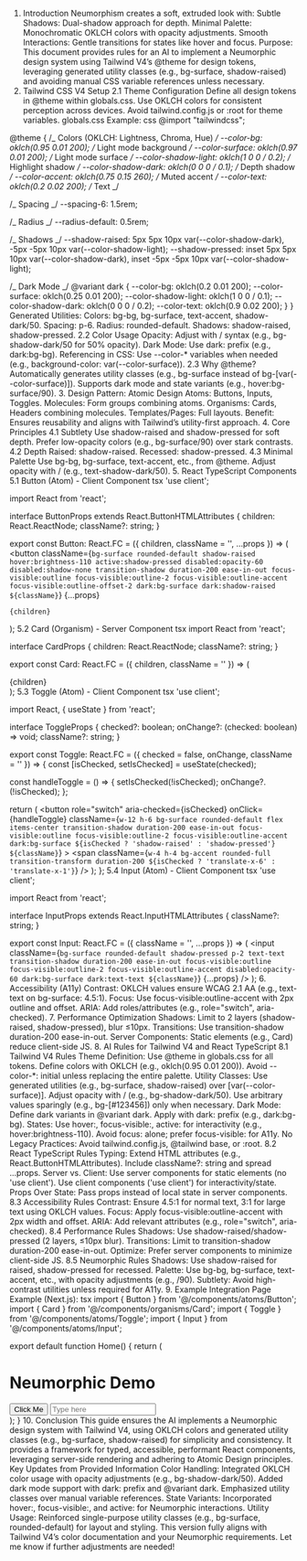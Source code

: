 1. Introduction
   Neumorphism creates a soft, extruded look with:
   Subtle Shadows: Dual-shadow approach for depth.
   Minimal Palette: Monochromatic OKLCH colors with opacity adjustments.
   Smooth Interactions: Gentle transitions for states like hover and focus.
   Purpose: This document provides rules for an AI to implement a Neumorphic design system using Tailwind V4’s @theme for design tokens, leveraging generated utility classes (e.g., bg-surface, shadow-raised) and avoiding manual CSS variable references unless necessary.
2. Tailwind CSS V4 Setup
   2.1 Theme Configuration
   Define all design tokens in @theme within globals.css.
   Use OKLCH colors for consistent perception across devices.
   Avoid tailwind.config.js or :root for theme variables.
   globals.css Example:
   css
   @import "tailwindcss";

@theme {
/_ Colors (OKLCH: Lightness, Chroma, Hue) _/
--color-bg: oklch(0.95 0.01 200); /_ Light mode background _/
--color-surface: oklch(0.97 0.01 200); /_ Light mode surface _/
--color-shadow-light: oklch(1 0 0 / 0.2); /_ Highlight shadow _/
--color-shadow-dark: oklch(0 0 0 / 0.1); /_ Depth shadow _/
--color-accent: oklch(0.75 0.15 260); /_ Muted accent _/
--color-text: oklch(0.2 0.02 200); /_ Text _/

/_ Spacing _/
--spacing-6: 1.5rem;

/_ Radius _/
--radius-default: 0.5rem;

/_ Shadows _/
--shadow-raised: 5px 5px 10px var(--color-shadow-dark), -5px -5px 10px var(--color-shadow-light);
--shadow-pressed: inset 5px 5px 10px var(--color-shadow-dark), inset -5px -5px 10px var(--color-shadow-light);

/_ Dark Mode _/
@variant dark {
--color-bg: oklch(0.2 0.01 200);
--color-surface: oklch(0.25 0.01 200);
--color-shadow-light: oklch(1 0 0 / 0.1);
--color-shadow-dark: oklch(0 0 0 / 0.2);
--color-text: oklch(0.9 0.02 200);
}
}
Generated Utilities:
Colors: bg-bg, bg-surface, text-accent, shadow-dark/50.
Spacing: p-6.
Radius: rounded-default.
Shadows: shadow-raised, shadow-pressed.
2.2 Color Usage
Opacity: Adjust with / syntax (e.g., bg-shadow-dark/50 for 50% opacity).
Dark Mode: Use dark: prefix (e.g., dark:bg-bg).
Referencing in CSS: Use --color-\* variables when needed (e.g., background-color: var(--color-surface)).
2.3 Why @theme?
Automatically generates utility classes (e.g., bg-surface instead of bg-[var(--color-surface)]).
Supports dark mode and state variants (e.g., hover:bg-surface/90). 3. Design Pattern: Atomic Design
Atoms: Buttons, Inputs, Toggles.
Molecules: Form groups combining atoms.
Organisms: Cards, Headers combining molecules.
Templates/Pages: Full layouts.
Benefit: Ensures reusability and aligns with Tailwind’s utility-first approach. 4. Core Principles
4.1 Subtlety
Use shadow-raised and shadow-pressed for soft depth.
Prefer low-opacity colors (e.g., bg-surface/90) over stark contrasts.
4.2 Depth
Raised: shadow-raised.
Recessed: shadow-pressed.
4.3 Minimal Palette
Use bg-bg, bg-surface, text-accent, etc., from @theme.
Adjust opacity with / (e.g., text-shadow-dark/50). 5. React TypeScript Components
5.1 Button (Atom) - Client Component
tsx
'use client';

import React from 'react';

interface ButtonProps extends React.ButtonHTMLAttributes<HTMLButtonElement> {
children: React.ReactNode;
className?: string;
}

export const Button: React.FC<ButtonProps> = ({ children, className = '', ...props }) => (
<button
className={`bg-surface rounded-default shadow-raised hover:brightness-110 active:shadow-pressed disabled:opacity-60 disabled:shadow-none transition-shadow duration-200 ease-in-out focus-visible:outline focus-visible:outline-2 focus-visible:outline-accent focus-visible:outline-offset-2 dark:bg-surface dark:shadow-raised ${className}`}
{...props}

>

    {children}

  </button>
);
5.2 Card (Organism) - Server Component
tsx
import React from 'react';

interface CardProps {
children: React.ReactNode;
className?: string;
}

export const Card: React.FC<CardProps> = ({ children, className = '' }) => (

  <div
    className={`bg-surface rounded-default shadow-raised p-6 dark:bg-surface dark:shadow-raised ${className}`}
  >
    {children}
  </div>
);
5.3 Toggle (Atom) - Client Component
tsx
'use client';

import React, { useState } from 'react';

interface ToggleProps {
checked?: boolean;
onChange?: (checked: boolean) => void;
className?: string;
}

export const Toggle: React.FC<ToggleProps> = ({ checked = false, onChange, className = '' }) => {
const [isChecked, setIsChecked] = useState(checked);

const handleToggle = () => {
setIsChecked(!isChecked);
onChange?.(!isChecked);
};

return (
<button
role="switch"
aria-checked={isChecked}
onClick={handleToggle}
className={`w-12 h-6 bg-surface rounded-default flex items-center transition-shadow duration-200 ease-in-out focus-visible:outline focus-visible:outline-2 focus-visible:outline-accent dark:bg-surface ${isChecked ? 'shadow-raised' : 'shadow-pressed'} ${className}`} >
<span
className={`w-4 h-4 bg-accent rounded-full transition-transform duration-200 ${isChecked ? 'translate-x-6' : 'translate-x-1'}`}
/>
</button>
);
};
5.4 Input (Atom) - Client Component
tsx
'use client';

import React from 'react';

interface InputProps extends React.InputHTMLAttributes<HTMLInputElement> {
className?: string;
}

export const Input: React.FC<InputProps> = ({ className = '', ...props }) => (
<input
className={`bg-surface rounded-default shadow-pressed p-2 text-text transition-shadow duration-200 ease-in-out focus-visible:outline focus-visible:outline-2 focus-visible:outline-accent disabled:opacity-60 dark:bg-surface dark:text-text ${className}`}
{...props}
/>
); 6. Accessibility (A11y)
Contrast: OKLCH values ensure WCAG 2.1 AA (e.g., text-text on bg-surface: 4.5:1).
Focus: Use focus-visible:outline-accent with 2px outline and offset.
ARIA: Add roles/attributes (e.g., role="switch", aria-checked). 7. Performance Optimization
Shadows: Limit to 2 layers (shadow-raised, shadow-pressed), blur ≤10px.
Transitions: Use transition-shadow duration-200 ease-in-out.
Server Components: Static elements (e.g., Card) reduce client-side JS. 8. AI Rules for Tailwind V4 and React TypeScript
8.1 Tailwind V4 Rules
Theme Definition:
Use @theme in globals.css for all tokens.
Define colors with OKLCH (e.g., oklch(0.95 0.01 200)).
Avoid --color-\*: initial unless replacing the entire palette.
Utility Classes:
Use generated utilities (e.g., bg-surface, shadow-raised) over [var(--color-surface)].
Adjust opacity with / (e.g., bg-shadow-dark/50).
Use arbitrary values sparingly (e.g., bg-[#123456]) only when necessary.
Dark Mode:
Define dark variants in @variant dark.
Apply with dark: prefix (e.g., dark:bg-bg).
States:
Use hover:, focus-visible:, active: for interactivity (e.g., hover:brightness-110).
Avoid focus: alone; prefer focus-visible: for A11y.
No Legacy Practices:
Avoid tailwind.config.js, @tailwind base, or :root.
8.2 React TypeScript Rules
Typing:
Extend HTML attributes (e.g., React.ButtonHTMLAttributes<HTMLButtonElement>).
Include className?: string and spread ...props.
Server vs. Client:
Use server components for static elements (no 'use client').
Use client components ('use client') for interactivity/state.
Props Over State:
Pass props instead of local state in server components.
8.3 Accessibility Rules
Contrast: Ensure 4.5:1 for normal text, 3:1 for large text using OKLCH values.
Focus: Apply focus-visible:outline-accent with 2px width and offset.
ARIA: Add relevant attributes (e.g., role="switch", aria-checked).
8.4 Performance Rules
Shadows: Use shadow-raised/shadow-pressed (2 layers, ≤10px blur).
Transitions: Limit to transition-shadow duration-200 ease-in-out.
Optimize: Prefer server components to minimize client-side JS.
8.5 Neumorphic Rules
Shadows: Use shadow-raised for raised, shadow-pressed for recessed.
Palette: Use bg-bg, bg-surface, text-accent, etc., with opacity adjustments (e.g., /90).
Subtlety: Avoid high-contrast utilities unless required for A11y. 9. Example Integration
Page Example (Next.js):
tsx
import { Button } from '@/components/atoms/Button';
import { Card } from '@/components/organisms/Card';
import { Toggle } from '@/components/atoms/Toggle';
import { Input } from '@/components/atoms/Input';

export default function Home() {
return (
<main className="bg-bg min-h-screen p-8 dark:bg-bg">
<Card className="max-w-md mx-auto">
<h1 className="text-xl font-medium text-text dark:text-text">Neumorphic Demo</h1>
<Button className="mt-4">Click Me</Button>
<Toggle className="mt-4" />
<Input placeholder="Type here" className="mt-4 w-full" />
</Card>
</main>
);
} 10. Conclusion
This guide ensures the AI implements a Neumorphic design system with Tailwind V4, using OKLCH colors and generated utility classes (e.g., bg-surface, shadow-raised) for simplicity and consistency. It provides a framework for typed, accessible, performant React components, leveraging server-side rendering and adhering to Atomic Design principles.
Key Updates from Provided Information
Color Handling:
Integrated OKLCH color usage with opacity adjustments (e.g., bg-shadow-dark/50).
Added dark mode support with dark: prefix and @variant dark.
Emphasized utility classes over manual variable references.
State Variants:
Incorporated hover:, focus-visible:, and active: for Neumorphic interactions.
Utility Usage:
Reinforced single-purpose utility classes (e.g., bg-surface, rounded-default) for layout and styling.
This version fully aligns with Tailwind V4’s color documentation and your Neumorphic requirements. Let me know if further adjustments are needed!
